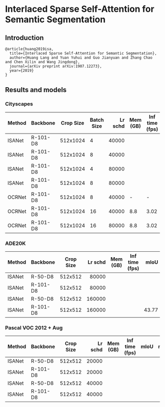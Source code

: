 # Interlaced Sparse Self-Attention for Semantic Segmentation

## Introduction
```
@article{huang2019isa,
  title={Interlaced Sparse Self-Attention for Semantic Segmentation},
  author={Huang Lang and Yuan Yuhui and Guo Jianyuan and Zhang Chao and Chen Xilin and Wang Jingdong},
  journal={arXiv preprint arXiv:1907.12273},
  year={2019}
}
```

## Results and models

### Cityscapes
| Method | Backbone | Crop Size | Batch Size | Lr schd | Mem (GB) | Inf time (fps) | mIoU  | mIoU(ms+flip) |                                                                                                                                                                                                 download                                                                                                                                                                                                 |
|--------|----------|-----------|-----------|--------:|----------|----------------|------:|--------------:|----------------------------------------------------------------------------------------------------------------------------------------------------------------------------------------------------------------------------------------------------------------------------------------------------------------------------------------------------------------------------------------------------------|
| ISANet | R-101-D8 | 512x1024  |   4 | 40000 |       |       |  79.12  |      |      |
| ISANet | R-101-D8 | 512x1024  |  8 |  40000 |       |       |  79.56  |      |      |
| ISANet | R-101-D8 | 512x1024  |  4 |  80000 |       |       |  79.67  |      |      |
| ISANet | R-101-D8 | 512x1024  |  8 |  80000 |       |       |  80.18  |      |      |
| OCRNet | R-101-D8 | 512x1024  | 8 |  40000 |  -   |   -  |   79.88,80.09  |  -  | 
| OCRNet | R-101-D8 | 512x1024  | 16 |   40000 |  8.8   |   3.02  |   80.29,80.30,80.65  |  -  | 
| OCRNet | R-101-D8 | 512x1024 | 16 |   80000 |  8.8  |   3.02  |   80.40,80.54,80.81  |  -  | 

### ADE20K
| Method | Backbone | Crop Size | Lr schd | Mem (GB) | Inf time (fps) | mIoU  | mIoU(ms+flip) |                                                                                                                                                                                         download                                                                                                                                                                                         |
|--------|----------|-----------|--------:|----------|----------------|------:|--------------:|------------------------------------------------------------------------------------------------------------------------------------------------------------------------------------------------------------------------------------------------------------------------------------------------------------------------------------------------------------------------------------------|
| ISANet | R-50-D8  | 512x512   |   80000 |       |       |      |          |      | 
| ISANet | R-101-D8 | 512x512   |   80000 |       |       |      |          |      |
| ISANet | R-50-D8  | 512x512   |  160000 |       |       |      |          |      |
| ISANet | R-101-D8 | 512x512   |  160000 |       |       | 43.77|         |      |

### Pascal VOC 2012 + Aug
| Method | Backbone | Crop Size | Lr schd | Mem (GB) | Inf time (fps) | mIoU  | mIoU(ms+flip) |                                                                                                                                                                                           download                                                                                                                                                                                           |
|--------|----------|-----------|--------:|----------|----------------|------:|--------------:|----------------------------------------------------------------------------------------------------------------------------------------------------------------------------------------------------------------------------------------------------------------------------------------------------------------------------------------------------------------------------------------------|
| ISANet | R-50-D8  | 512x512   |   20000 |       |       |      |          |      |
| ISANet | R-101-D8 | 512x512   |   20000 |       |       |      |          |      |
| ISANet | R-50-D8  | 512x512   |   40000 |       |       |      |          |      |
| ISANet | R-101-D8 | 512x512   |   40000 |       |       |      |          |      |